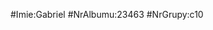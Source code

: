 #Imie:Gabriel
#NrAlbumu:23463
#NrGrupy:c10


<!---
gerber420/gerber420 is a ✨ special ✨ repository because its `README.md` (this file) appears on your GitHub profile.
You can click the Preview link to take a look at your changes.
--->
